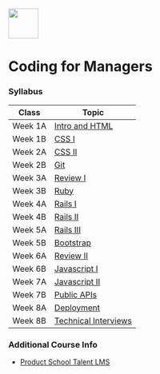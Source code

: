 # <img src="https://cloud.githubusercontent.com/assets/8397980/19818474/bd21af4c-9d04-11e6-8df6-1ed154718dce.png" height="60">

# Coding for Managers

### Syllabus

| Class | Topic |
|-----|------|
| Week 1A | [Intro and HTML](class_1a/agenda.md)
| Week 1B | [CSS I](class_1b/agenda.md)
| Week 2A | [CSS II](class_2a/agenda.md)
| Week 2B | [Git](class_2b/agenda.md)
| Week 3A | [Review I](class_3a/agenda.md)
| Week 3B | [Ruby](class_3b/agenda.md)
| Week 4A | [Rails I](class_4a/agenda.md)
| Week 4B | [Rails II](class_4b/agenda.md)
| Week 5A | [Rails III](class_5a/agenda.md)
| Week 5B | [Bootstrap](class_5b/agenda.md)
| Week 6A | [Review II](class_6a/agenda.md)
| Week 6B | [Javascript I](class_6b/agenda.md)
| Week 7A | [Javascript II](class_7a/agenda.md)
| Week 7B | [Public APIs](class_7b/agenda.md)
| Week 8A | [Deployment](class_8a/agenda.md)
| Week 8B | [Technical Interviews](class_8b/agenda.md)


### Additional Course Info

- [Product School Talent LMS](https://productschool.talentlms.com/dashboard)
